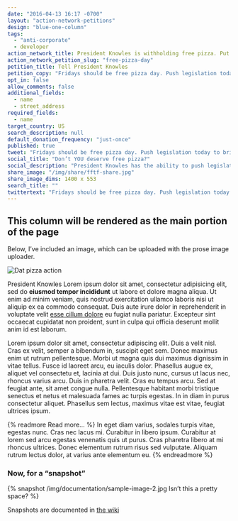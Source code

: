 ```yaml
---
date: "2016-04-13 16:17 -0700"
layout: "action-network-petitions"
design: "blue-one-column"
tags:
  - "anti-corporate"
  - developer
action_network_title: President Knowles is withholding free pizza. Put a stop to it now.
action_network_petition_slug: "free-pizza-day"
petition_title: Tell President Knowles
petition_copy: "Fridays should be free pizza day. Push legislation today to bring pizza into the lives of all Americans!"
opt_in: false
allow_comments: false
additional_fields:
  - name
  - street_address
required_fields:
  - name
target_country: US
search_description: null
default_donation_frequency: "just-once"
published: true
tweet: "Fridays should be free pizza day. Push legislation today to bring pizza into the lives of all Americans!"
social_title: "Don’t YOU deserve free pizza?"
social_description: "President Knowles has the ability to push legislation today to bring pizza into the lives of all Americans! Make sure she hears your voice."
share_image: "/img/share/fftf-share.jpg"
share_image_dims: 1400 x 553
search_title: ""
twittertext: "Fridays should be free pizza day. Push legislation today to bring pizza into the lives of all Americans!"
---
```



## This column will be rendered as the main portion of the page

Below, I’ve included an image, which can be uploaded with the prose image uploader.

![Dat pizza action](/img/documentation/sample-image-1.jpg)

President Knowles Lorem ipsum dolor sit amet, consectetur adipisicing elit, sed do **eiusmod tempor incididunt** ut labore et dolore magna aliqua. Ut enim ad minim veniam, quis nostrud exercitation ullamco laboris nisi ut aliquip ex ea commodo consequat. Duis aute irure dolor in reprehenderit in voluptate velit [esse cillum dolore](https://www.fightforthefuture.org/) eu fugiat nulla pariatur. Excepteur sint occaecat cupidatat non proident, sunt in culpa qui officia deserunt mollit anim id est laborum.

Lorem ipsum dolor sit amet, consectetur adipiscing elit. Duis a velit nisl. Cras ex velit, semper a bibendum in, suscipit eget sem. Donec maximus enim ut rutrum pellentesque. Morbi ut magna quis dui maximus dignissim in vitae tellus. Fusce id laoreet arcu, eu iaculis dolor. Phasellus augue ex, aliquet vel consectetu et, lacinia at dui. Duis justo nunc, cursus ut lacus nec, rhoncus varius arcu. Duis in pharetra velit. Cras eu tempus arcu. Sed at feugiat ante, sit amet congue nulla. Pellentesque habitant morbi tristique senectus et netus et malesuada fames ac turpis egestas. In in diam in purus consectetur aliquet. Phasellus sem lectus, maximus vitae est vitae, feugiat ultrices ipsum.

{% readmore Read more… %}
In eget diam varius, sodales turpis vitae, egestas nunc. Cras nec lacus mi. Curabitur in libero ipsum. Curabitur at lorem sed arcu egestas venenatis quis ut purus. Cras pharetra libero at mi rhoncus ultrices. Donec elementum rutrum risus sed vulputate. Aliquam rutrum lectus dolor, at varius ante elementum eu.
{% endreadmore %}

### Now, for a “snapshot”

{% snapshot /img/documentation/sample-image-2.jpg Isn’t this a pretty space? %}

Snapshots are documented in [the wiki](https://github.com/fightforthefuture/fightforthefuture.github.io/wiki/%22snapshot%22-tag)
